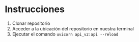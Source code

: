 # Instrucciones
1. Clonar repositorio
2. Acceder a la ubicación del repositorio en nuestra terminal
3. Ejecutar el comando `uvicorn api_v2:api --reload`
